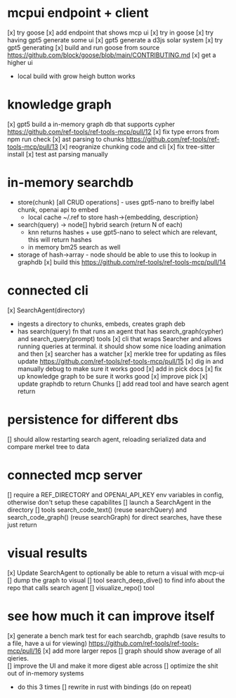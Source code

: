 # mcpui endpoint + client
[x] try goose 
[x] add endpoint that shows mcp ui
  [x] try in goose
[x] try having gpt5 generate some ui
[x] gpt5 generate a d3js solar system
[x] try gpt5 generating
[x] build and run goose from source https://github.com/block/goose/blob/main/CONTRIBUTING.md
[x] get a higher ui
- local build with grow heigh button works

# knowledge graph
[x] gpt5 build a in-memory graph db that supports cypher https://github.com/ref-tools/ref-tools-mcp/pull/12
  [x] fix type errors from npm run check
[x] ast parsing to chunks https://github.com/ref-tools/ref-tools-mcp/pull/13
  [x] reogranize chunking code and cli 
  [x] fix tree-sitter install
  [x] test ast parsing manually

# in-memory searchdb
- store(chunk) [all CRUD operations] - uses gpt5-nano to breifly label chunk, openai api to embed
  - local cache ~/.ref to store hash->{embedding, description}
- search(query) -> node[] 
  hybrid search (return N of each)
  - knn returns hashes + use gpt5-nano to select which are relevant, this will return hashes
  - in memory bm25 search as well
- storage of hash->array<node> - node should be able to use this to lookup in graphdb
[x] build this https://github.com/ref-tools/ref-tools-mcp/pull/14

# connected cli
[x] SearchAgent(directory)
  - ingests a directory to chunks, embeds, creates graph deb
  - has search(query) fn that runs an agent that has search_graph(cypher) and search_query(prompt) tools
[x] cli that wraps Searcher and allows running queries at terminal. it should show some nice loading animation and then 
[x] searcher has a watcher
[x] merkle tree for updating as files update
https://github.com/ref-tools/ref-tools-mcp/pull/15
[x] dig in and manually debug to make sure it works good
[x] add in pick docs
[x] fix up knowledge graph to be sure it works good
[x] improve pick
[x] update graphdb to return Chunks 
[] add read tool and have search agent return 

# persistence for different dbs
[] should allow restarting search agent, reloading serialized data and compare merkel tree to data

# connected mcp server
[] require a REF_DIRECTORY and OPENAI_API_KEY env variables in config, otherwise don't setup these capabilites
[] launch a SearchAgent in the directory
[] tools search_code_text() (reuse searchQuery) and search_code_graph() (reuse searchGraph) for direct searches, have these just return 

# visual results
[x] Update SearchAgent to optionally be able to return a visual with mcp-ui 
[] dump the graph to visual
[] tool search_deep_dive() to find info about the repo that calls search agent 
[] visualize_repo() tool

# see how much it can improve itself
[x] generate a bench mark test for each searchdb, graphdb (save results to a file, have a ui for viewing) https://github.com/ref-tools/ref-tools-mcp/pull/16
[x] add more larger repos
[] graph should show average of all qieries.  
[] improve the UI and make it more digest able across
[] optimize the shit out of in-memory systems
- do this 3 times
[] rewrite in rust with bindings (do on repeat)


